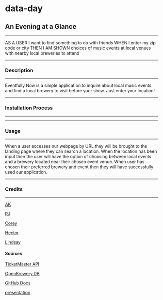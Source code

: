 # data-day

## An Evening at a Glance
***
AS A USER I want to find something to do with friends
WHEN I enter my zip code or city
THEN I AM SHOWN choices of music events at local venues with nearby local breweries to attend
***
### Description
***
Eventfully Now is a simple application to inquire about local music events and find a local brewery to visit before your show. Just enter your location!
***
### Installation Process
***


***
### Usage 
***

When a user accesses our webpage by URL they will be brought to the landing page where they can search a location. When the location has been input then the user will have the option of choosing between local events and a brewery located near their chosen event venue. When user has chosen their preferred brewery and event then they will have successfully used our application.  
***

### Credits
***
[AK](https://github.com/aKingsView)

[RJ](https://github.com/Are-Jae)

[Corey](https://github.com/skidmoreco)

[Hector](https://github.com/noviceprogrammeroh)

[Lindsay](https://github.com/katsaymeow)



#### Sources

[TicketMaster API](https://developer.ticketmaster.com/products-and-docs/apis/getting-started/#rate-limit)

[OpenBrewery DB](https://www.openbrewerydb.org/documentation#list-breweries)

[GitHub Docs](https://github.com/git-guides/git-pull)

[presentation](https://docs.google.com/presentation/d/1AKUStJSvZ79909nq-D1W3VIIjpzJEUTxdQpDhGA6q5s/edit#slide=id.g14990a2cdf2_0_5)
